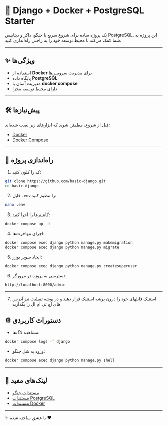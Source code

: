# 🚀 Django + Docker + PostgreSQL Starter

یک پروژه ساده برای شروع سریع با جنگو، داکر و دیتابیس PostgreSQL. این پروژه به شما کمک می‌کند تا محیط توسعه خود را به راحتی راه‌اندازی کنید.

---

## ✨ ویژگی‌ها
- استفاده از **Docker** برای مدیریت سرویس‌ها
- پایگاه داده **PostgreSQL**
- مدیریت آسان با **docker compose**
- دارای محیط توسعه مجزا

---

## 🛠 پیش‌نیازها
قبل از شروع، مطمئن شوید که ابزارهای زیر نصب شده‌اند:
- [Docker](https://www.docker.com/)
- [Docker Compose](https://docs.docker.com/compose/install/)

---

## 🚦 راه‌اندازی پروژه

1. کد را کلون کنید:
```bash
git clone https://github.com/basic-django.git
cd basic-django
```

2. فایل `.env` را تنظیم کنید:
```bash
nano .env
```

3. کانتینرها را اجرا کنید:
```bash
docker compose up -d
```

4. اجرای مهاجرت‌ها:
```bash
docker compose exec django python manage.py makemigration
docker compose exec django python manage.py migrate
```

5. ایجاد سوپر یوزر:
```bash
docker compose exec django python manage.py createsuperuser
```

6. دسترسی به پروژه در مرورگر:
```bash
http://localhost:8000/admin
```

---
7. استتیک فایلهای خود را درون پوشه استتیک قرار دهید و در پوشه تمپلیت نیز آدرس های اچ تی ام ال را بگذارید

## ⚙️ دستورات کاربردی

- مشاهده لاگ‌ها:
```bash
docker compose logs -f django
```
- ورود به شل جنگو:
```bash
docker compose exec django python manage.py shell
```

---

## 📎 لینک‌های مفید
- [مستندات جنگو](https://docs.djangoproject.com/en/stable/)
- [مستندات PostgreSQL](https://www.postgresql.org/docs/)
- [مستندات Docker](https://docs.docker.com/)

---

✨ با عشق ساخته شده ❤️

